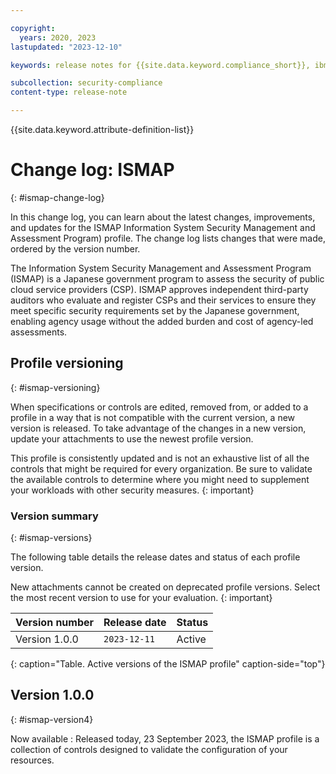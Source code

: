 ```yaml
---

copyright:
  years: 2020, 2023
lastupdated: "2023-12-10"

keywords: release notes for {{site.data.keyword.compliance_short}}, ibm security best practices, profile changes, enhancements, fixes, improvements

subcollection: security-compliance
content-type: release-note

---
```


{{site.data.keyword.attribute-definition-list}}

# Change log: ISMAP
{: #ismap-change-log}

In this change log, you can learn about the latest changes, improvements, and updates for the ISMAP  Information System Security Management and Assessment Program) profile. The change log lists changes that were made, ordered by the version number.

The Information System Security Management and Assessment Program (ISMAP) is a Japanese government program to assess the security of public cloud service providers (CSP). ISMAP approves independent third-party auditors who evaluate and register CSPs and their services to ensure they meet specific security requirements set by the Japanese government, enabling agency usage without the added burden and cost of agency-led assessments.

## Profile versioning
{: #ismap-versioning}

When specifications or controls are edited, removed from, or added to a profile in a way that is not compatible with the current version, a new version is released. To take advantage of the changes in a new version, update your attachments to use the newest profile version.

This profile is consistently updated and is not an exhaustive list of all the controls that might be required for every organization. Be sure to validate the available controls to determine where you might need to supplement your workloads with other security measures.
{: important}


### Version summary
{: #ismap-versions}

The following table details the release dates and status of each profile version.



New attachments cannot be created on deprecated profile versions. Select the most recent version to use for your evaluation.
{: important}



| Version number | Release date | Status |
|:---------------|:-------------|:-------|
| Version 1.0.0 | `2023-12-11` | Active |
{: caption="Table. Active versions of the ISMAP profile" caption-side="top"}


## Version 1.0.0
{: #ismap-version4}

Now available
:   Released today, 23 September 2023, the ISMAP profile is a collection of controls designed to validate the configuration of your resources.
